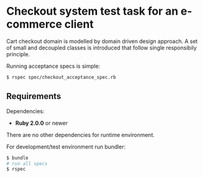 Checkout system test task for an e-commerce client
==================

Cart checkout domain is modelled by domain driven design approach. A set of small and decoupled classes is introduced that follow single responsibily principle.


Running acceptance specs is simple:
~~~ sh
$ rspec spec/checkout_acceptance_spec.rb
~~~


Requirements
------------
Dependencies:

* **Ruby 2.0.0** or newer

There are no other dependencies for runtime environment.

For development/test environment run bundler:
~~~ sh
$ bundle
# run all specs
$ rspec
~~~